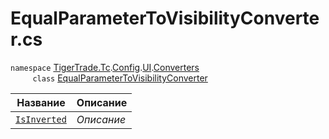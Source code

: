 
# EqualParameterToVisibilityConverter.cs
`namespace` [TigerTrade.Tc](../../../../../TigerTrade.Tc.md).[Config](../../../../../TigerTrade.Tc/Config.md).[UI](../../../../../TigerTrade.Tc/Config/UI.md).[Converters](../../../../../TigerTrade.Tc/Config/UI/Converters.md)  
&nbsp;&nbsp;&nbsp;&nbsp;&nbsp;&nbsp;&nbsp;&nbsp;&nbsp;`class` [EqualParameterToVisibilityConverter](../EqualParameterToVisibilityConverter.cs.md)

| Название | Описание |
| --- | --- |
| [`IsInverted`](./Свойства/IsInverted.md) | *Описание* |
